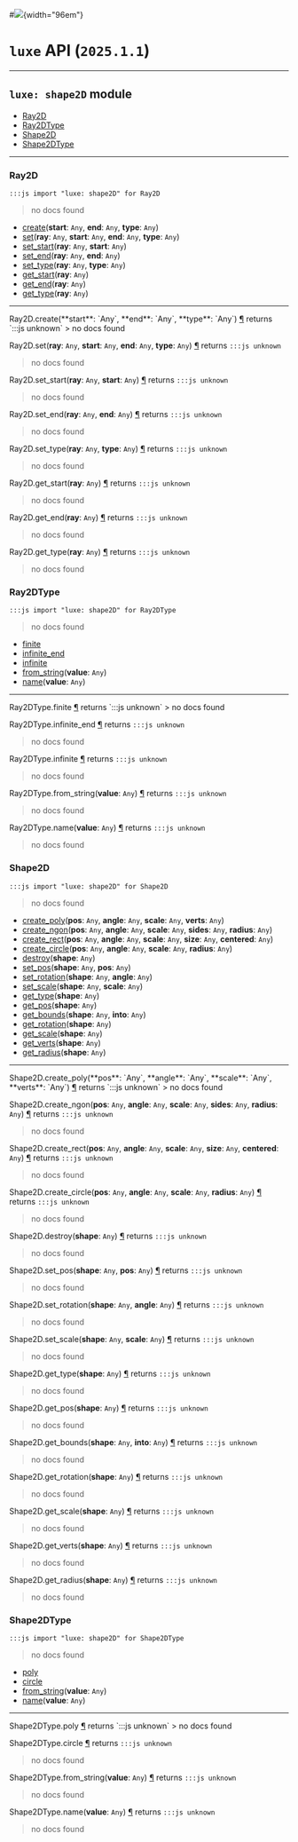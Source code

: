 #![](../../../images/luxe-dark.svg){width="96em"}

# `luxe` API (`2025.1.1`)  


---

## `luxe: shape2D` module

- [Ray2D](#ray2d)   
- [Ray2DType](#ray2dtype)   
- [Shape2D](#shape2d)   
- [Shape2DType](#shape2dtype)   

---

### Ray2D
`:::js import "luxe: shape2D" for Ray2D`
> no docs found

- [create](#Ray2D.create+3)(**start**: `Any`, **end**: `Any`, **type**: `Any`)
- [set](#Ray2D.set+4)(**ray**: `Any`, **start**: `Any`, **end**: `Any`, **type**: `Any`)
- [set_start](#Ray2D.set_start+2)(**ray**: `Any`, **start**: `Any`)
- [set_end](#Ray2D.set_end+2)(**ray**: `Any`, **end**: `Any`)
- [set_type](#Ray2D.set_type+2)(**ray**: `Any`, **type**: `Any`)
- [get_start](#Ray2D.get_start)(**ray**: `Any`)
- [get_end](#Ray2D.get_end)(**ray**: `Any`)
- [get_type](#Ray2D.get_type)(**ray**: `Any`)

<hr/>
<endpoint module="luxe: shape2D" class="Ray2D" signature="create(start : Any, end : Any, type : Any)"></endpoint>
<signature id="Ray2D.create+3">Ray2D.create(**start**: `Any`, **end**: `Any`, **type**: `Any`)
<a class="headerlink" href="#Ray2D.create+3" title="Permanent link">¶</a></signature>
<span class='api_ret'>returns</span> `:::js unknown`
> no docs found   

<endpoint module="luxe: shape2D" class="Ray2D" signature="set(ray : Any, start : Any, end : Any, type : Any)"></endpoint>
<signature id="Ray2D.set+4">Ray2D.set(**ray**: `Any`, **start**: `Any`, **end**: `Any`, **type**: `Any`)
<a class="headerlink" href="#Ray2D.set+4" title="Permanent link">¶</a></signature>
<span class='api_ret'>returns</span> `:::js unknown`
> no docs found   

<endpoint module="luxe: shape2D" class="Ray2D" signature="set_start(ray : Any, start : Any)"></endpoint>
<signature id="Ray2D.set_start+2">Ray2D.set_start(**ray**: `Any`, **start**: `Any`)
<a class="headerlink" href="#Ray2D.set_start+2" title="Permanent link">¶</a></signature>
<span class='api_ret'>returns</span> `:::js unknown`
> no docs found   

<endpoint module="luxe: shape2D" class="Ray2D" signature="set_end(ray : Any, end : Any)"></endpoint>
<signature id="Ray2D.set_end+2">Ray2D.set_end(**ray**: `Any`, **end**: `Any`)
<a class="headerlink" href="#Ray2D.set_end+2" title="Permanent link">¶</a></signature>
<span class='api_ret'>returns</span> `:::js unknown`
> no docs found   

<endpoint module="luxe: shape2D" class="Ray2D" signature="set_type(ray : Any, type : Any)"></endpoint>
<signature id="Ray2D.set_type+2">Ray2D.set_type(**ray**: `Any`, **type**: `Any`)
<a class="headerlink" href="#Ray2D.set_type+2" title="Permanent link">¶</a></signature>
<span class='api_ret'>returns</span> `:::js unknown`
> no docs found   

<endpoint module="luxe: shape2D" class="Ray2D" signature="get_start(ray : Any)"></endpoint>
<signature id="Ray2D.get_start">Ray2D.get_start(**ray**: `Any`)
<a class="headerlink" href="#Ray2D.get_start" title="Permanent link">¶</a></signature>
<span class='api_ret'>returns</span> `:::js unknown`
> no docs found   

<endpoint module="luxe: shape2D" class="Ray2D" signature="get_end(ray : Any)"></endpoint>
<signature id="Ray2D.get_end">Ray2D.get_end(**ray**: `Any`)
<a class="headerlink" href="#Ray2D.get_end" title="Permanent link">¶</a></signature>
<span class='api_ret'>returns</span> `:::js unknown`
> no docs found   

<endpoint module="luxe: shape2D" class="Ray2D" signature="get_type(ray : Any)"></endpoint>
<signature id="Ray2D.get_type">Ray2D.get_type(**ray**: `Any`)
<a class="headerlink" href="#Ray2D.get_type" title="Permanent link">¶</a></signature>
<span class='api_ret'>returns</span> `:::js unknown`
> no docs found   

### Ray2DType
`:::js import "luxe: shape2D" for Ray2DType`
> no docs found

- [finite](#Ray2DType.finite)
- [infinite_end](#Ray2DType.infinite_end)
- [infinite](#Ray2DType.infinite)
- [from_string](#Ray2DType.from_string)(**value**: `Any`)
- [name](#Ray2DType.name)(**value**: `Any`)

<hr/>
<endpoint module="luxe: shape2D" class="Ray2DType" signature="finite"></endpoint>
<signature id="Ray2DType.finite">Ray2DType.finite
<a class="headerlink" href="#Ray2DType.finite" title="Permanent link">¶</a></signature>
<span class='api_ret'>returns</span> `:::js unknown`
> no docs found   

<endpoint module="luxe: shape2D" class="Ray2DType" signature="infinite_end"></endpoint>
<signature id="Ray2DType.infinite_end">Ray2DType.infinite_end
<a class="headerlink" href="#Ray2DType.infinite_end" title="Permanent link">¶</a></signature>
<span class='api_ret'>returns</span> `:::js unknown`
> no docs found   

<endpoint module="luxe: shape2D" class="Ray2DType" signature="infinite"></endpoint>
<signature id="Ray2DType.infinite">Ray2DType.infinite
<a class="headerlink" href="#Ray2DType.infinite" title="Permanent link">¶</a></signature>
<span class='api_ret'>returns</span> `:::js unknown`
> no docs found   

<endpoint module="luxe: shape2D" class="Ray2DType" signature="from_string(value : Any)"></endpoint>
<signature id="Ray2DType.from_string">Ray2DType.from_string(**value**: `Any`)
<a class="headerlink" href="#Ray2DType.from_string" title="Permanent link">¶</a></signature>
<span class='api_ret'>returns</span> `:::js unknown`
> no docs found   

<endpoint module="luxe: shape2D" class="Ray2DType" signature="name(value : Any)"></endpoint>
<signature id="Ray2DType.name">Ray2DType.name(**value**: `Any`)
<a class="headerlink" href="#Ray2DType.name" title="Permanent link">¶</a></signature>
<span class='api_ret'>returns</span> `:::js unknown`
> no docs found   

### Shape2D
`:::js import "luxe: shape2D" for Shape2D`
> no docs found

- [create_poly](#Shape2D.create_poly+4)(**pos**: `Any`, **angle**: `Any`, **scale**: `Any`, **verts**: `Any`)
- [create_ngon](#Shape2D.create_ngon+5)(**pos**: `Any`, **angle**: `Any`, **scale**: `Any`, **sides**: `Any`, **radius**: `Any`)
- [create_rect](#Shape2D.create_rect+5)(**pos**: `Any`, **angle**: `Any`, **scale**: `Any`, **size**: `Any`, **centered**: `Any`)
- [create_circle](#Shape2D.create_circle+4)(**pos**: `Any`, **angle**: `Any`, **scale**: `Any`, **radius**: `Any`)
- [destroy](#Shape2D.destroy)(**shape**: `Any`)
- [set_pos](#Shape2D.set_pos+2)(**shape**: `Any`, **pos**: `Any`)
- [set_rotation](#Shape2D.set_rotation+2)(**shape**: `Any`, **angle**: `Any`)
- [set_scale](#Shape2D.set_scale+2)(**shape**: `Any`, **scale**: `Any`)
- [get_type](#Shape2D.get_type)(**shape**: `Any`)
- [get_pos](#Shape2D.get_pos)(**shape**: `Any`)
- [get_bounds](#Shape2D.get_bounds+2)(**shape**: `Any`, **into**: `Any`)
- [get_rotation](#Shape2D.get_rotation)(**shape**: `Any`)
- [get_scale](#Shape2D.get_scale)(**shape**: `Any`)
- [get_verts](#Shape2D.get_verts)(**shape**: `Any`)
- [get_radius](#Shape2D.get_radius)(**shape**: `Any`)

<hr/>
<endpoint module="luxe: shape2D" class="Shape2D" signature="create_poly(pos : Any, angle : Any, scale : Any, verts : Any)"></endpoint>
<signature id="Shape2D.create_poly+4">Shape2D.create_poly(**pos**: `Any`, **angle**: `Any`, **scale**: `Any`, **verts**: `Any`)
<a class="headerlink" href="#Shape2D.create_poly+4" title="Permanent link">¶</a></signature>
<span class='api_ret'>returns</span> `:::js unknown`
> no docs found   

<endpoint module="luxe: shape2D" class="Shape2D" signature="create_ngon(pos : Any, angle : Any, scale : Any, sides : Any, radius : Any)"></endpoint>
<signature id="Shape2D.create_ngon+5">Shape2D.create_ngon(**pos**: `Any`, **angle**: `Any`, **scale**: `Any`, **sides**: `Any`, **radius**: `Any`)
<a class="headerlink" href="#Shape2D.create_ngon+5" title="Permanent link">¶</a></signature>
<span class='api_ret'>returns</span> `:::js unknown`
> no docs found   

<endpoint module="luxe: shape2D" class="Shape2D" signature="create_rect(pos : Any, angle : Any, scale : Any, size : Any, centered : Any)"></endpoint>
<signature id="Shape2D.create_rect+5">Shape2D.create_rect(**pos**: `Any`, **angle**: `Any`, **scale**: `Any`, **size**: `Any`, **centered**: `Any`)
<a class="headerlink" href="#Shape2D.create_rect+5" title="Permanent link">¶</a></signature>
<span class='api_ret'>returns</span> `:::js unknown`
> no docs found   

<endpoint module="luxe: shape2D" class="Shape2D" signature="create_circle(pos : Any, angle : Any, scale : Any, radius : Any)"></endpoint>
<signature id="Shape2D.create_circle+4">Shape2D.create_circle(**pos**: `Any`, **angle**: `Any`, **scale**: `Any`, **radius**: `Any`)
<a class="headerlink" href="#Shape2D.create_circle+4" title="Permanent link">¶</a></signature>
<span class='api_ret'>returns</span> `:::js unknown`
> no docs found   

<endpoint module="luxe: shape2D" class="Shape2D" signature="destroy(shape : Any)"></endpoint>
<signature id="Shape2D.destroy">Shape2D.destroy(**shape**: `Any`)
<a class="headerlink" href="#Shape2D.destroy" title="Permanent link">¶</a></signature>
<span class='api_ret'>returns</span> `:::js unknown`
> no docs found   

<endpoint module="luxe: shape2D" class="Shape2D" signature="set_pos(shape : Any, pos : Any)"></endpoint>
<signature id="Shape2D.set_pos+2">Shape2D.set_pos(**shape**: `Any`, **pos**: `Any`)
<a class="headerlink" href="#Shape2D.set_pos+2" title="Permanent link">¶</a></signature>
<span class='api_ret'>returns</span> `:::js unknown`
> no docs found   

<endpoint module="luxe: shape2D" class="Shape2D" signature="set_rotation(shape : Any, angle : Any)"></endpoint>
<signature id="Shape2D.set_rotation+2">Shape2D.set_rotation(**shape**: `Any`, **angle**: `Any`)
<a class="headerlink" href="#Shape2D.set_rotation+2" title="Permanent link">¶</a></signature>
<span class='api_ret'>returns</span> `:::js unknown`
> no docs found   

<endpoint module="luxe: shape2D" class="Shape2D" signature="set_scale(shape : Any, scale : Any)"></endpoint>
<signature id="Shape2D.set_scale+2">Shape2D.set_scale(**shape**: `Any`, **scale**: `Any`)
<a class="headerlink" href="#Shape2D.set_scale+2" title="Permanent link">¶</a></signature>
<span class='api_ret'>returns</span> `:::js unknown`
> no docs found   

<endpoint module="luxe: shape2D" class="Shape2D" signature="get_type(shape : Any)"></endpoint>
<signature id="Shape2D.get_type">Shape2D.get_type(**shape**: `Any`)
<a class="headerlink" href="#Shape2D.get_type" title="Permanent link">¶</a></signature>
<span class='api_ret'>returns</span> `:::js unknown`
> no docs found   

<endpoint module="luxe: shape2D" class="Shape2D" signature="get_pos(shape : Any)"></endpoint>
<signature id="Shape2D.get_pos">Shape2D.get_pos(**shape**: `Any`)
<a class="headerlink" href="#Shape2D.get_pos" title="Permanent link">¶</a></signature>
<span class='api_ret'>returns</span> `:::js unknown`
> no docs found   

<endpoint module="luxe: shape2D" class="Shape2D" signature="get_bounds(shape : Any, into : Any)"></endpoint>
<signature id="Shape2D.get_bounds+2">Shape2D.get_bounds(**shape**: `Any`, **into**: `Any`)
<a class="headerlink" href="#Shape2D.get_bounds+2" title="Permanent link">¶</a></signature>
<span class='api_ret'>returns</span> `:::js unknown`
> no docs found   

<endpoint module="luxe: shape2D" class="Shape2D" signature="get_rotation(shape : Any)"></endpoint>
<signature id="Shape2D.get_rotation">Shape2D.get_rotation(**shape**: `Any`)
<a class="headerlink" href="#Shape2D.get_rotation" title="Permanent link">¶</a></signature>
<span class='api_ret'>returns</span> `:::js unknown`
> no docs found   

<endpoint module="luxe: shape2D" class="Shape2D" signature="get_scale(shape : Any)"></endpoint>
<signature id="Shape2D.get_scale">Shape2D.get_scale(**shape**: `Any`)
<a class="headerlink" href="#Shape2D.get_scale" title="Permanent link">¶</a></signature>
<span class='api_ret'>returns</span> `:::js unknown`
> no docs found   

<endpoint module="luxe: shape2D" class="Shape2D" signature="get_verts(shape : Any)"></endpoint>
<signature id="Shape2D.get_verts">Shape2D.get_verts(**shape**: `Any`)
<a class="headerlink" href="#Shape2D.get_verts" title="Permanent link">¶</a></signature>
<span class='api_ret'>returns</span> `:::js unknown`
> no docs found   

<endpoint module="luxe: shape2D" class="Shape2D" signature="get_radius(shape : Any)"></endpoint>
<signature id="Shape2D.get_radius">Shape2D.get_radius(**shape**: `Any`)
<a class="headerlink" href="#Shape2D.get_radius" title="Permanent link">¶</a></signature>
<span class='api_ret'>returns</span> `:::js unknown`
> no docs found   

### Shape2DType
`:::js import "luxe: shape2D" for Shape2DType`
> no docs found

- [poly](#Shape2DType.poly)
- [circle](#Shape2DType.circle)
- [from_string](#Shape2DType.from_string)(**value**: `Any`)
- [name](#Shape2DType.name)(**value**: `Any`)

<hr/>
<endpoint module="luxe: shape2D" class="Shape2DType" signature="poly"></endpoint>
<signature id="Shape2DType.poly">Shape2DType.poly
<a class="headerlink" href="#Shape2DType.poly" title="Permanent link">¶</a></signature>
<span class='api_ret'>returns</span> `:::js unknown`
> no docs found   

<endpoint module="luxe: shape2D" class="Shape2DType" signature="circle"></endpoint>
<signature id="Shape2DType.circle">Shape2DType.circle
<a class="headerlink" href="#Shape2DType.circle" title="Permanent link">¶</a></signature>
<span class='api_ret'>returns</span> `:::js unknown`
> no docs found   

<endpoint module="luxe: shape2D" class="Shape2DType" signature="from_string(value : Any)"></endpoint>
<signature id="Shape2DType.from_string">Shape2DType.from_string(**value**: `Any`)
<a class="headerlink" href="#Shape2DType.from_string" title="Permanent link">¶</a></signature>
<span class='api_ret'>returns</span> `:::js unknown`
> no docs found   

<endpoint module="luxe: shape2D" class="Shape2DType" signature="name(value : Any)"></endpoint>
<signature id="Shape2DType.name">Shape2DType.name(**value**: `Any`)
<a class="headerlink" href="#Shape2DType.name" title="Permanent link">¶</a></signature>
<span class='api_ret'>returns</span> `:::js unknown`
> no docs found   

